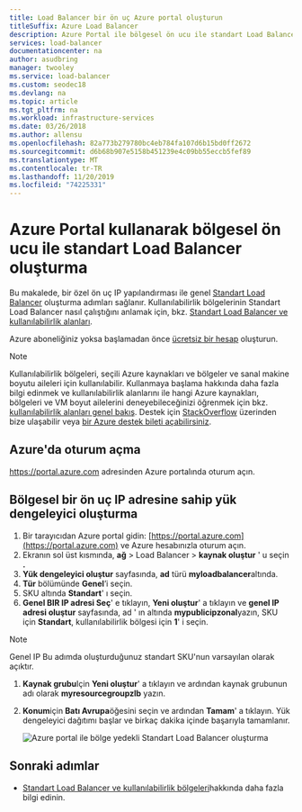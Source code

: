 ```yaml
---
title: Load Balancer bir ön uç Azure portal oluşturun
titleSuffix: Azure Load Balancer
description: Azure Portal ile bölgesel ön ucu ile standart Load Balancer oluşturma hakkında bilgi edinin
services: load-balancer
documentationcenter: na
author: asudbring
manager: twooley
ms.service: load-balancer
ms.custom: seodec18
ms.devlang: na
ms.topic: article
ms.tgt_pltfrm: na
ms.workload: infrastructure-services
ms.date: 03/26/2018
ms.author: allensu
ms.openlocfilehash: 82a773b279780bc4eb784fa107d6b15bd0ff2672
ms.sourcegitcommit: d6b68b907e5158b451239e4c09bb55eccb5fef89
ms.translationtype: MT
ms.contentlocale: tr-TR
ms.lasthandoff: 11/20/2019
ms.locfileid: "74225331"
---
```

#  <a name="create-a-standard-load-balancer-with-zonal-frontend-using-azure-portal"></a>Azure Portal kullanarak bölgesel ön ucu ile standart Load Balancer oluşturma

Bu makalede, bir özel ön uç IP yapılandırması ile genel [Standart Load Balancer](https://aka.ms/azureloadbalancerstandard) oluşturma adımları sağlanır. Kullanılabilirlik bölgelerinin Standart Load Balancer nasıl çalıştığını anlamak için, bkz. [Standart Load Balancer ve kullanılabilirlik alanları](load-balancer-standard-availability-zones.md). 

Azure aboneliğiniz yoksa başlamadan önce [ücretsiz bir hesap](https://azure.microsoft.com/free/?WT.mc_id=A261C142F) oluşturun.

> [!NOTE]
> Kullanılabilirlik bölgeleri, seçili Azure kaynakları ve bölgeler ve sanal makine boyutu aileleri için kullanılabilir. Kullanmaya başlama hakkında daha fazla bilgi edinmek ve kullanılabilirlik alanlarını ile hangi Azure kaynakları, bölgeleri ve VM boyut ailelerini deneyebileceğinizi öğrenmek için bkz. [kullanılabilirlik alanları genel bakış](https://docs.microsoft.com/azure/availability-zones/az-overview). Destek için [StackOverflow](https://stackoverflow.com/questions/tagged/azure-availability-zones) üzerinden bize ulaşabilir veya [bir Azure destek bileti açabilirsiniz](../azure-supportability/how-to-create-azure-support-request.md?toc=%2fazure%2fvirtual-network%2ftoc.json).  

## <a name="log-in-to-azure"></a>Azure'da oturum açma 

https://portal.azure.com adresinden Azure portalında oturum açın.

## <a name="create-a-load-balancer-with-zonal-frontend-ip-address"></a>Bölgesel bir ön uç IP adresine sahip yük dengeleyici oluşturma

1. Bir tarayıcıdan Azure portal gidin: [https://portal.azure.com](https://portal.azure.com) ve Azure hesabınızla oturum açın.
2. Ekranın sol üst kısmında, **ağ** > Load Balancer > **kaynak oluştur** ' u seçin **.**
3. **Yük dengeleyici oluştur** sayfasında, **ad** türü **myloadbalancer**altında.
4. **Tür** bölümünde **Genel**’i seçin.
5. SKU altında **Standart**' ı seçin.
6. **Genel BIR IP adresi Seç**' e tıklayın, **Yeni oluştur**' a tıklayın ve **genel IP adresi oluştur** sayfasında, ad ' ın altında **mypublicipzonal**yazın, SKU için **Standart**, kullanılabilirlik bölgesi için **1**' i seçin.
    
>[!NOTE] 
> Genel IP Bu adımda oluşturduğunuz standart SKU'nun varsayılan olarak açıktır.

1. **Kaynak grubu**Için **Yeni oluştur**' a tıklayın ve ardından kaynak grubunun adı olarak **myresourcegroupzlb** yazın.
1. **Konum**için **Batı Avrupa**öğesini seçin ve ardından **Tamam**' a tıklayın. Yük dengeleyici dağıtımı başlar ve birkaç dakika içinde başarıyla tamamlanır.

    ![Azure portal ile bölge yedekli Standart Load Balancer oluşturma](./media/load-balancer-get-started-internet-availability-zones-zonal-portal/load-balancer-zonal-frontend.png)


## <a name="next-steps"></a>Sonraki adımlar
- [Standart Load Balancer ve kullanılabilirlik bölgeleri](load-balancer-standard-availability-zones.md)hakkında daha fazla bilgi edinin.



